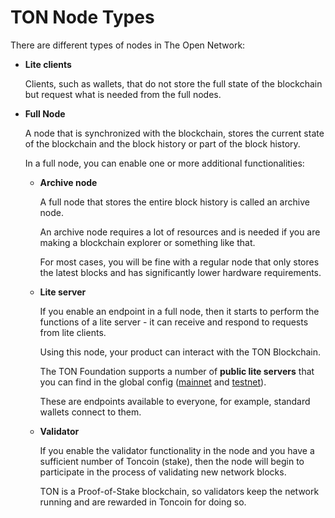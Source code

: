 # TON Node Types

There are different types of nodes in The Open Network:

* **Lite clients**

  Clients, such as wallets, that do not store the full state of the blockchain but request what is needed from the full nodes.

* **Full Node**

  A node that is synchronized with the blockchain, stores the current state of the blockchain and the block history or part of the block history.

  In a full node, you can enable one or more additional functionalities:

  * **Archive node**
  
     A full node that stores the entire block history is called an archive node.

     An archive node requires a lot of resources and is needed if you are making a blockchain explorer or something like that.

     For most cases, you will be fine with a regular node that only stores the latest blocks and has significantly lower hardware requirements.

  * **Lite server**

     If you enable an endpoint in a full node, then it starts to perform the functions of a lite server - it can receive and respond to requests from lite clients.

     Using this node, your product can interact with the TON Blockchain.

     The TON Foundation supports a number of **public lite servers** that you can find in the global config ([mainnet](https://ton.org/global-config.json) and [testnet](https://ton.org/testnet-global.config.json)).

     These are endpoints available to everyone, for example, standard wallets connect to them.

  * **Validator** 

     If you enable the validator functionality in the node and you have a sufficient number of Toncoin (stake), then the node will begin to participate in the process of validating new network blocks. 
  
     TON is a Proof-of-Stake blockchain, so validators keep the network running and are rewarded in Toncoin for doing so.